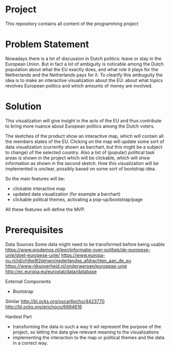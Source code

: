 # Project
This repository contains all content of the programming project

# Problem Statement
Nowadays there is a lot of discussion in Dutch politics: leave or stay in the European Union. But in fact a lot of ambiguity is noticable among the Dutch population about what the EU exactly does, and what role it plays for the Netherlands and the Netherlands pays for it. To clearify this ambuguity the idea is to make an interactive visualization about the EU: about what topics revolves European politics and which amounts of money are involved. 

# Solution
This visualization will give insight in the acts of the EU and thus contribute to bring more nuance about European politics among the Dutch voters.

The sketches of the product show an interactive map, which will contain all the members states of the EU. Clicking on the map will update some sort of data visualization (currently shown as barchart, but this might be a subject to change) of the selected country. Also a list of (popular) political task areas is shown in the project which will be clickable, which will show information as shown in the second sketch. How this visualization will be implemented is unclear, possibly based on some sort of bootstrap idea. 

So the main features will be:
- clickable interactive map
- updated data visualization (for example a barchart)
- clickable politcal themes, activating a pop-up/bootstrap/page

All these features will define the MVP.

# Prerequisites
Data Sources
Some data might need to be transformed before being usable
https://www.prodemos.nl/leer/informatie-over-politiek/de-europese-unie/doet-europese-unie/
https://www.europa-nu.nl/id/vh9w9l2qtnwn/nederlandse_afdrachten_aan_de_eu
https://www.rijksoverheid.nl/onderwerpen/europese-unie
http://ec.europa.eu/eurostat/data/database

External Components
- Bootstrap

Similar
http://bl.ocks.org/oscar6echo/4423770
http://bl.ocks.org/erichoco/6694616

Hardest Part
- transforming the data in such a way it wil represent the purpose of the project, so letting the data give relevant meaning to the visualizations
- implementing the interaction to the map or political themes and the data in a correct way.


